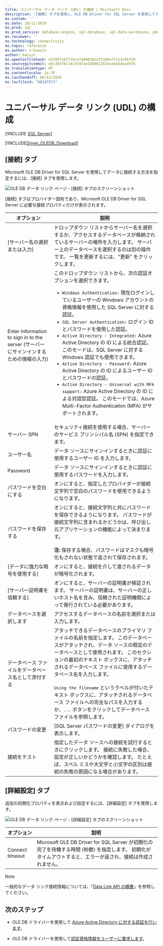 ```yaml
---
title: ユニバーサル データ リンク (UDL) の構成 | Microsoft Docs
description: '[接続] タブを使用し、OLE DB Driver for SQL Server を使用してデータに接続する方法を指定する方法について説明します。'
ms.custom: ''
ms.date: 10/11/2019
ms.prod: sql
ms.prod_service: database-engine, sql-database, sql-data-warehouse, pdw
ms.reviewer: ''
ms.technology: connectivity
ms.topic: reference
ms.author: v-beaziz
author: bazizi
ms.openlocfilehash: d23957c6f735ce7a69830eaf53d6aff113c9b720
ms.sourcegitcommit: e4c36570c34cd7d7ae258061351bce6e54ea49f6
ms.translationtype: HT
ms.contentlocale: ja-JP
ms.lasthandoff: 08/12/2020
ms.locfileid: "88147573"
---
```

# <a name="universal-data-link-udl-configuration"></a>ユニバーサル データ リンク (UDL) の構成
[!INCLUDE [SQL Server](../../../includes/applies-to-version/sql-asdb-asdbmi-asa-pdw.md)]

[!INCLUDE[Driver_OLEDB_Download](../../../includes/driver_oledb_download.md)]

## <a name="connection-tab"></a>[接続] タブ
Microsoft OLE DB Driver for SQL Server を使用してデータに接続する方法を指定するには、[接続] タブを使用します。

![OLE DB データ リンク ページ - [接続] タブのスクリーンショット](../media/data-link-pages-connection-tab.png)

[接続] タブはプロバイダー固有であり、Microsoft OLE DB Driver for SQL Server に必要な接続プロパティだけが表示されます。

|オプション|説明|
|---   |---        |
|[サーバー名の選択または入力]|ドロップダウン リストからサーバー名を選択するか、アクセスするデータベースが格納されているサーバーの場所を入力します。 サーバー上のデータベースを選択するのは別の操作です。 一覧を更新するには、"更新" をクリックします。
|Enter information to sign in to the server (サーバーにサインインするための情報の入力)|このドロップダウン リストから、次の認証オプションを選択できます。 <ul><li>`Windows Authentication:` 現在ログインしているユーザーの Windows アカウントの資格情報を使用した SQL Server に対する認証。</li><li>`SQL Server Authentication:` ログイン ID とパスワードを使用した認証。</li><li>`Active Directory - Integrated:` Azure Active Directory の ID による統合認証。 このモードは、SQL Server に対する Windows 認証でも使用できます。</li><li>`Active Directory - Password:` Azure Active Directory の ID によるユーザー ID とパスワードの認証。</li><li>`Active Directory - Universal with MFA support:` Azure Active Directory の ID による対話型認証。 このモードでは、Azure Multi-Factor Authentication (MFA) がサポートされます。</li></ul>|
|サーバー SPN|セキュリティ接続を使用する場合、サーバーのサービス プリンシパル名 (SPN) を指定できます。|
|ユーザー名|データ ソースにサインインするときに認証に使用するユーザー ID を入力します。|
|Password|データ ソースにサインインするときに認証に使用するパスワードを入力します。|
|パスワードを空白にする|オンにすると、指定したプロバイダーが接続文字列で空白のパスワードを使用できるようになります。|
|パスワードを保存する|オンにすると、接続文字列と共にパスワードを保存できるようになります。 パスワードが接続文字列に含まれるかどうかは、呼び出し元アプリケーションの機能によって決まります。 <br/><br/>**注:** 保存する場合、パスワードはマスクも暗号化もされない状態で返されて保存されます。|
|[データに強力な暗号を使用する]|オンにすると、接続を介して渡されるデータが暗号化されます。|
|[サーバー証明書を信頼する]|オンにすると、サーバーの証明書が検証されます。 サーバーの証明書は、サーバーの正しいホスト名を含み、信頼された証明機関によって発行されている必要があります。|
|データベースを選択します|アクセスするデータベースの名前を選択または入力します。|
|データベース ファイルをデータベース名として添付する|アタッチできるデータベースのプライマリ ファイルの名前を指定します。 このデータベースがアタッチされ、データ ソースの既定のデータベースとして使用されます。 このセクションの最初のテキスト ボックスに、アタッチされるデータベース ファイルに使用するデータベース名を入力します。<br/><br/>`Using the filename` というラベルが付いたテキスト ボックスに、アタッチされるデータベース ファイルへの完全なパスを入力するか、`...` ボタンをクリックしてデータベース ファイルを参照します。|
|パスワードの変更|[SQL Server パスワードの変更] ダイアログを表示します。 |
|接続をテスト|指定したデータ ソースへの接続を試行するときにクリックします。 接続に失敗した場合、設定が正しいかどうかを確認します。 たとえば、スペル ミスや大文字と小文字の区別は接続の失敗の原因になる場合があります。|

## <a name="advanced-tab"></a>[詳細設定] タブ
追加の初期化プロパティを表示および設定するには、[詳細設定] タブを使用します。

![OLE DB データ リンク ページ - [詳細設定] タブのスクリーンショット](../media/data-link-pages-advanced-tab.png)

|オプション|説明|
|---   |---        |
| Connect timeout | Microsoft OLE DB Driver for SQL Server が初期化の完了を待機する時間 (秒数) を指定します。 初期化がタイムアウトすると、エラーが返され、接続は作成されません。|


> [!NOTE]  
>  一般的なデータ リンク接続情報については、「[Data Link API の概要](https://go.microsoft.com/fwlink/?linkid=2067432)」を参照してください。

## <a name="next-steps"></a>次のステップ
- OLE DB ドライバーを使用して [Azure Active Directory に対する認証を行います](../features/using-azure-active-directory.md)。

- OLE DB ドライバーを使用して[認証資格情報をユーザーに要求します](../help-topics/sql-server-login-dialog.md)。